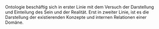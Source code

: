 Ontologie beschäftig sich in erster Linie mit dem Versuch der Darstellung und Einteilung des Sein und der Realität. Erst in zweiter Linie, ist es die Darstellung der existierenden Konzepte und internen Relationen einer Domäne.